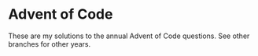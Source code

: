 # Advent of Code

These are my solutions to the annual Advent of Code questions. See other branches for other years.
